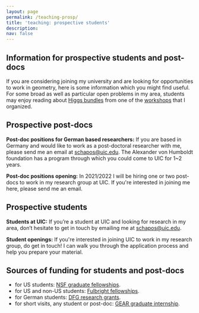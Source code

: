 ```yaml
---
layout: page
permalink: /teaching-prosp/
title: 'teaching: prospective students'
description:  
nav: false
---
```

## Information for prospective students and post-docs

If you are considering joining my university and are looking for opportunities to work in geometry, here is some information which you might find useful. For some broad as well as particular open problems in my area, students may enjoy reading about [Higgs bundles](http://aimpl.org/spectralhiggs/1/) from one of the [workshops](https://schapos.people.uic.edu/Research.html) that I organized.

## Prospective post-docs 

<b>Post-doc positions for German based researchers:</b> If you are based in Germany and would like to work as a post-doctoral researcher with me, please send me an email at schapos@uic.edu. The Alexander von Humboldt foundation has a program through which you could come to UIC for 1~2 years. 


<b>Post-doc positions opening:</b> In 2021/2022 I will be hiring one or two post-docs to work in my research group at UIC. If you're interested in joining me here, please send me an email. 


## Prospective students 


<b>Students at UIC:</b> If you’re a student at UIC and looking for research in my area, don’t hesitate to get in touch by emailing me at schapos@uic.edu. 


<b>Student openings:</b> If you're interested in joining UIC to work in my research group, do get in touch! I can walk you through the application process and help you prepare your material. 



## Sources of funding for students and post-docs

* for US students: [NSF graduate fellowships](https://www.nsfgrfp.org/).
* for US and non-US students: [Fulbright fellowships](http://us.fulbrightonline.org/applicants).
* for German students: [DFG research grants](http://www.dfg.de/en/research_funding/programmes/individual/research_grants/).
* for short visits, any student or post-doc: [GEAR graduate internship](http://gear.math.illinois.edu/programs/internships/).